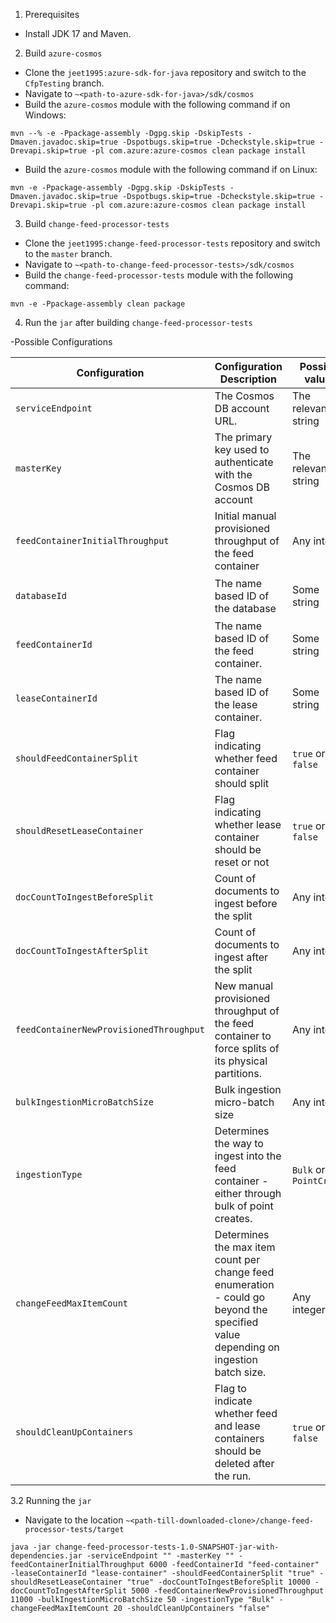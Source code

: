 
1. Prerequisites

- Install JDK 17 and Maven.

2. Build `azure-cosmos`

- Clone the `jeet1995:azure-sdk-for-java` repository and switch to the `CfpTesting` branch.
- Navigate to `~<path-to-azure-sdk-for-java>/sdk/cosmos`
- Build the `azure-cosmos` module with the following command if on Windows:

```
mvn --% -e -Ppackage-assembly -Dgpg.skip -DskipTests -Dmaven.javadoc.skip=true -Dspotbugs.skip=true -Dcheckstyle.skip=true -Drevapi.skip=true -pl com.azure:azure-cosmos clean package install
```
- Build the `azure-cosmos` module with the following command if on Linux:
```
mvn -e -Ppackage-assembly -Dgpg.skip -DskipTests -Dmaven.javadoc.skip=true -Dspotbugs.skip=true -Dcheckstyle.skip=true -Drevapi.skip=true -pl com.azure:azure-cosmos clean package install
```

3. Build `change-feed-processor-tests`

- Clone the `jeet1995:change-feed-processor-tests` repository and switch to the `master` branch.
- Navigate to `~<path-to-change-feed-processor-tests>/sdk/cosmos`
- Build the `change-feed-processor-tests` module with the following command:

```
mvn -e -Ppackage-assembly clean package
```

4. Run the `jar` after building `change-feed-processor-tests`

-Possible Configurations

| Configuration                           | Configuration Description                                                                                                          | Possible values         | Defaults                                       |
|-----------------------------------------|------------------------------------------------------------------------------------------------------------------------------------|-------------------------|------------------------------------------------|
| `serviceEndpoint`                       | The Cosmos DB account URL.                                                                                                         | The relevant string     | Setting this is compulsory.                    |
| `masterKey`                             | The primary key used to authenticate with the Cosmos DB account                                                                    | The relevant string     | Setting this is compulsory.                    |
| `feedContainerInitialThroughput`        | Initial manual provisioned throughput of the feed container                                                                        | Any integer             | 6000                                           |
| `databaseId`                            | The name based ID of the database                                                                                                  | Some string             | `all-version-deletes-test-db`                  |
| `feedContainerId`                       | The name based ID of the feed container.                                                                                           | Some string             | Defaults to a UUID prefix and `-feed` suffix.  |
| `leaseContainerId`                      | The name based ID of the lease container.                                                                                          | Some string             | Defaults to a UUID prefix and `-lease` suffix. |
| `shouldFeedContainerSplit`              | Flag indicating whether feed container should split                                                                                | `true` or `false`       | `false`                                        |
| `shouldResetLeaseContainer`             | Flag indicating whether lease container should be reset or not                                                                     | `true` or `false`       | `false`                                        |
| `docCountToIngestBeforeSplit`           | Count of documents to ingest before the split                                                                                      | Any integer             | 6000                                           |
| `docCountToIngestAfterSplit`            | Count of documents to ingest after the split                                                                                       | Any integer             | 6000                                           |
| `feedContainerNewProvisionedThroughput` | New manual provisioned throughput of the feed container to force splits of its physical partitions.                                | Any integer             | 11000                                          |
| `bulkIngestionMicroBatchSize`           | Bulk ingestion micro-batch size                                                                                                    | Any integer             | 50                                             |
| `ingestionType`                         | Determines the way to ingest into the feed container - either through bulk of point creates.                                       | `Bulk` or `PointCreate` | `Bulk`                                         |
| `changeFeedMaxItemCount`                | Determines the max item count per change feed enumeration - could go beyond the specified value depending on ingestion batch size. | Any integer.            | 10                                             |
| `shouldCleanUpContainers`               | Flag to indicate whether feed and lease containers should be deleted after the run.                                                | `true` or `false`       | `true`                                         |

3.2 Running the `jar`

- Navigate to the location `~<path-till-downloaded-clone>/change-feed-processor-tests/target`
```
java -jar change-feed-processor-tests-1.0-SNAPSHOT-jar-with-dependencies.jar -serviceEndpoint "" -masterKey "" -feedContainerInitialThroughput 6000 -feedContainerId "feed-container" -leaseContainerId "lease-container" -shouldFeedContainerSplit "true" -shouldResetLeaseContainer "true" -docCountToIngestBeforeSplit 10000 -docCountToIngestAfterSplit 5000 -feedContainerNewProvisionedThroughput 11000 -bulkIngestionMicroBatchSize 50 -ingestionType "Bulk" -changeFeedMaxItemCount 20 -shouldCleanUpContainers "false"
```